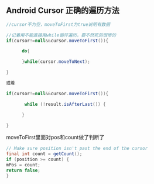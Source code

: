 ## Android Cursor 正确的遍历方法

```java
//cursor不为空，moveToFirst为true说明有数据

//记着用不能直接用while循环遍历，要不然死的很惨的
if(cursor!=null&&cursor.moveToFirst()){

      do{

      }while(cursor.moveToNext);

}

或着

if(cursor!=null&&cursor.moveToFirst()){

       while (!result.isAfterLast()) {

      }

}
```

 moveToFirst里面对pos和count做了判断了

```java
// Make sure position isn't past the end of the cursor
final int count = getCount();
if (position >= count) {
mPos = count;
return false;
}
```